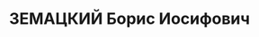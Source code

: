 ---
title: ЗЕМАЦКИЙ Борис Иосифович
description: "Род. в 1890, Польша, г. Вильно, поляк, б/п. Проживал: Карельская АССР,\
  \ Петрозаводск. Инженер \n  Арестован 26.04.1937. Обв. по ст. 58-7. Приговор: НКВД\
  \ СССР, 12.04.1938 – ВМН. Расстрелян 21.05.1938, Ленинград, Левашовская пустошь.\
  \ \n  Реабилитирован Верховным судом СССР 26.07.1957"
---